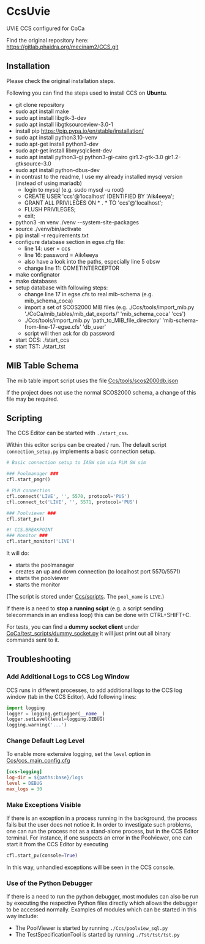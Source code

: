 # CcsUvie
UVIE CCS configured for CoCa

Find the original repository here: https://gitlab.phaidra.org/mecinam2/CCS.git

## Installation
Please check the original installation steps.

Following you can find the steps used to install CCS on **Ubuntu**.

- git clone repository
- sudo apt install make
- sudo apt install libgtk-3-dev
- sudo apt install libgtksourceview-3.0-1
- install pip https://pip.pypa.io/en/stable/installation/
- sudo apt install python3.10-venv
- sudo apt-get install python3-dev
- sudo apt-get install libmysqlclient-dev
- sudo apt install python3-gi python3-gi-cairo gir1.2-gtk-3.0 gir1.2-gtksource-3.0
- sudo apt install python-dbus-dev
- in contrast to the readme, I use my already installed mysql version (instead of using mariadb)
  * login to mysql (e.g. sudo mysql -u root)
  * CREATE USER 'ccs'@'localhost' IDENTIFIED BY 'Aik4eeya';
  * GRANT ALL PRIVILEGES ON * . * TO 'ccs'@'localhost';
  * FLUSH PRIVILEGES;
  * exit;
- python3 -m venv ./venv --system-site-packages
- source ./venv/bin/activate
- pip install -r requirements.txt
- configure database section in egse.cfg file:
  * line 14: user = ccs
  * line 16: password = Aik4eeya
  * also have a look into the paths, especially line 5 obsw
  * change line 11: COMETINTERCEPTOR
- make confignator
- make databases
- setup database with following steps:
  * change line 17 in egse.cfs to real mib-schema (e.g. mib_schema_coca)
  * import a set of SCOS2000 MIB files (e.g. ./Ccs/tools/import_mib.py './CoCa/mib_tables/mib_dat_exports/' 'mib_schema_coca' 'ccs')
  * ./Ccs/tools/import_mib.py 'path_to_MIB_file_directory' 'mib-schema-from-line-17-egse.cfs' 'db_user'
  * script will then ask for db password
- start CCS: ./start_ccs
- start TST: ./start_tst

## MIB Table Schema
The mib table import script uses the file [Ccs/tools/scos2000db.json](Ccs/tools/scos2000db.json)

If the project does not use the normal SCOS2000 schema, a change of
this file may be required.

## Scripting
The CCS Editor can be started with `./start_css`.

Within this editor scrips can be created / run. The default script
`connection_setup.py` implements a basic connection setup.

```python
# Basic connection setup to IASW sim via PLM SW sim

### Poolmanager ###
cfl.start_pmgr()

# PLM connection
cfl.connect('LIVE', '', 5570, protocol='PUS')
cfl.connect_tc('LIVE', '', 5571, protocol='PUS')

### Poolviewer ###
cfl.start_pv()

#! CCS.BREAKPOINT
### Monitor ###
cfl.start_monitor('LIVE')
```
It will do:

- starts the poolmanager
- creates an up and down connection (to localhost port 5570/5571)
- starts the poolviewer
- starts the monitor

(The script is stored under [Ccs/scripts](Ccs/scripts). The
`pool_name` is `LIVE`.)

If there is a need to **stop a running scipt** (e.g. a script sending telecommands in an endless loop) this can be done with CTRL+SHIFT+C.

For tests, you can find a **dummy socket client** under
[CoCa/test_scripts/dummy_socket.py](CoCa/test_scripts/dummy_socket.py)
it will just print out all binary commands sent to it.

## Troubleshooting

### Add Additional Logs to CCS Log Window

CCS runs in different processes, to add additional logs to the CCS log
window (tab in the CCS Editor). Add following lines:

```python
import logging
logger = logging.getLogger(__name__)
logger.setLevel(level=logging.DEBUG)
logging.warning('...')
```

### Change Default Log Level

To enable more extensive logging, set the `level` option in
[Ccs/ccs_main_config.cfg](Ccs/ccs_main_config.cfg)

[comment]: # (discussion on github https://github.com/mmecina/CCS/issues/4#issuecomment-1922284468)

```ini
[ccs-logging]
log-dir = ${paths:base}/logs
level = DEBUG
max_logs = 30
```

### Make Exceptions Visible
If there is an exception in a process running in the background, the process fails but the user does not notice it. In order to investigate such problems, one can run the process not as a stand-alone process, but in the CCS Editor terminal. For instance, if one suspects an error in the Poolviewer, one can start it from the CCS Editor by executing

```python
cfl.start_pv(console=True)
```

In this way, unhandled exceptions will be seen in the CCS console. 

### Use of the Python Debugger
If there is a need to run the python debugger, most modules can also be run by executing the respective Python files directly which allows the debugger to be accessed normally. Examples of modules which can be started in this way include:
- The PoolViewer is started by running `./Ccs/poolview_sql.py`
- The TestSpecificationTool is started by running `./Tst/tst/tst.py`
